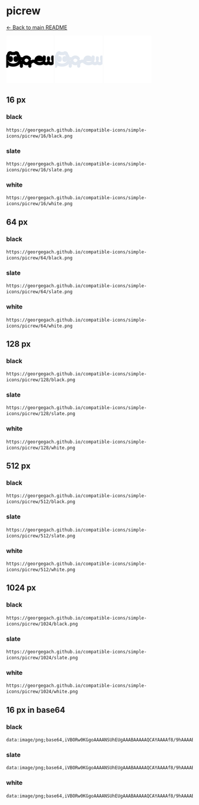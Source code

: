 # picrew

[← Back to main README](../../README.md)


<img src="./128/black.png" width="128" alt="picrew black icon" />
<img src="./128/slate.png" width="128" alt="picrew slate icon" />
<img src="./128/white.png" width="128" alt="picrew white icon" />

## 16 px

### black
```
https://georgegach.github.io/compatible-icons/simple-icons/picrew/16/black.png
```

### slate
```
https://georgegach.github.io/compatible-icons/simple-icons/picrew/16/slate.png
```

### white
```
https://georgegach.github.io/compatible-icons/simple-icons/picrew/16/white.png
```

## 64 px

### black
```
https://georgegach.github.io/compatible-icons/simple-icons/picrew/64/black.png
```

### slate
```
https://georgegach.github.io/compatible-icons/simple-icons/picrew/64/slate.png
```

### white
```
https://georgegach.github.io/compatible-icons/simple-icons/picrew/64/white.png
```

## 128 px

### black
```
https://georgegach.github.io/compatible-icons/simple-icons/picrew/128/black.png
```

### slate
```
https://georgegach.github.io/compatible-icons/simple-icons/picrew/128/slate.png
```

### white
```
https://georgegach.github.io/compatible-icons/simple-icons/picrew/128/white.png
```

## 512 px

### black
```
https://georgegach.github.io/compatible-icons/simple-icons/picrew/512/black.png
```

### slate
```
https://georgegach.github.io/compatible-icons/simple-icons/picrew/512/slate.png
```

### white
```
https://georgegach.github.io/compatible-icons/simple-icons/picrew/512/white.png
```

## 1024 px

### black
```
https://georgegach.github.io/compatible-icons/simple-icons/picrew/1024/black.png
```

### slate
```
https://georgegach.github.io/compatible-icons/simple-icons/picrew/1024/slate.png
```

### white
```
https://georgegach.github.io/compatible-icons/simple-icons/picrew/1024/white.png
```

## 16 px in base64

### black
```
data:image/png;base64,iVBORw0KGgoAAAANSUhEUgAAABAAAAAQCAYAAAAf8/9hAAAABmJLR0QA/wD/AP+gvaeTAAAAvUlEQVQ4je3QvUqCARjF8d+LegEKQYuEkx8gtDToInQFbi5dRVegU2NbN5DgBUSjji5CLQ1tgmLfpGANRajLcwMvNPqHB57hnMPhsOdfOMMEfdzhKI05wQeukcMxlmijhTc8hLaKA7zgFd+owRYbDOL/wyLMa5ygGZotfnCJe0yzmOEdQ9RRxiHOcYob5KPZIyp4xi+mSaQ+xVXwGZUzKGCMHq4ieI4iVtgk6GKEUtQqoIELdPCF2zTD7knJDj9fLuc2EW+sAAAAAElFTkSuQmCC
```

### slate
```
data:image/png;base64,iVBORw0KGgoAAAANSUhEUgAAABAAAAAQCAYAAAAf8/9hAAAABmJLR0QA/wD/AP+gvaeTAAABGElEQVQ4je3RPS5EcRiF8ef8772FRswkYiI+QuMjkWhVxAqoKOxBYgcqO7ABlVpNQ7QaBRUGYwYxIygw9z0KG5CIzm8BT05y4N+v6br1vGazLjhHMf1Zsjw+WLn6caDe7DyCd6RUBDGbnNpDA71LV63n+UTcj9SqpwCXjZepRLc/FVnzPeu2xiuVt5v79rTqzY4Bg3bBq+ASpRbhArkHp8UsqSgdR4BsfWC2ybyA6cux68BDnqf9zzJmBBNE1Cw2RFq0vNcNV5LUDuJMMClxh/kALr4XyA2cGuBJ8JMASxlQdfhYWbapiG1QLRTXsoYRHYLIbW8qOLA0llJ50o2imlTOjQ70bd02X1acx+tQf+8hMPMHJ/4D+AJmd4WzE9roKwAAAABJRU5ErkJggg==
```

### white
```
data:image/png;base64,iVBORw0KGgoAAAANSUhEUgAAABAAAAAQCAYAAAAf8/9hAAAABmJLR0QA/wD/AP+gvaeTAAAA00lEQVQ4je3QPy6EYRSF8d8bLIBEohFRGZJJNAoaiRXoNFZhBVRKnQ2QzAJESamRmEahm4T4NwQJCiJzFN4NfNHOk5zkFvfce+5lyP9JspnkPMlhkoskM038JckzDjCGRbxiHavol1Iu66J5TOIBj/jEgvwxSNKp9U+S2yT9JO9JlpKs1J4k+Uqyl6SbpDeKazzhBG3MYQpbWMMRxmuyK7Rwj2/0SpLgrqqFl3reCCZwhh3s18E3mMYbBiXJNk4xi241LZdSdpNs4KOUctzksUMa8gt1VHyinhBtRAAAAABJRU5ErkJggg==
```

